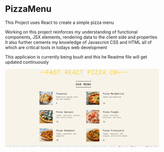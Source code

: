 # PizzaMenu

This Project uses React to create a simple pizza menu

Working on this project reinforces my understanding of functional components, JSX elements, rendering data to the client side and properties
It also further cements my knowledge of Javascriot CSS and HTML all of which are critical tools in todays web development

This applicaion is currently being buult and this he Readme file will get updated continuously

![picture](pizza-menu/screenshot/pizzascreenshot1.png)
